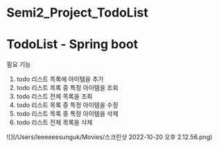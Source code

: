 # Semi2_Project_TodoList
# TodoList - Spring boot


필요 기능	
1.	todo 리스트 목록에 아이템을 추가
2.	todo  리스트 목록 중 특정 아이템을 조회
3.	todo 리스트 전체 목록을 조회
4.	todo 리스트 목록 중 특정 아이템을 수정
5.	todo 리스트 목록 중 특정 아이템을 삭제
6.	todo 리스트 전체 목록을 삭제

![](/Users/leeeeeesunguk/Movies/스크린샷 2022-10-20 오후 2.12.56.png)